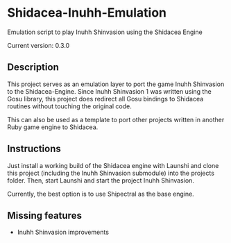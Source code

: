 # Shidacea-Inuhh-Emulation

Emulation script to play Inuhh Shinvasion using the Shidacea Engine

Current version: 0.3.0

## Description

This project serves as an emulation layer to port the game Inuhh Shinvasion to the Shidacea-Engine.
Since Inuhh Shinvasion 1 was written using the Gosu library, this project does redirect all Gosu bindings to Shidacea routines without touching the original code.

This can also be used as a template to port other projects written in another Ruby game engine to Shidacea.

## Instructions

Just install a working build of the Shidacea engine with Launshi and clone this project (including the Inuhh Shinvasion submodule) into the projects folder.
Then, start Launshi and start the project Inuhh Shinvasion.

Currently, the best option is to use Shipectral as the base engine.

## Missing features

* Inuhh Shinvasion improvements
